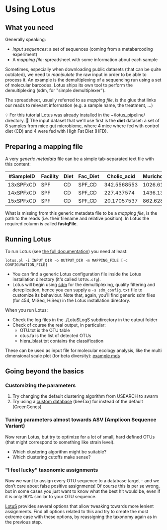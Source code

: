 # Using Lotus

## What you need

Generally speaking:

 * *Input sequences*: a set of sequences (coming from a metabarcoding experiment)
 * A *mapping file*: spreadsheet  with some information about each sample

Sometimes, especially when downloading public datasets (that can be quite outdated), we need to _manipulate_ the raw input in order to be able to process it.
An example is the demultiplexing of a sequencing run using a set of molecular barcodes. Lotus ships its own tool to perform the demultiplexing (sdm, for "simple demultiplexer").

The spreadsheet, usually referred to as _mapping file_, is the glue that links our reads to relevant information (e.g. a sample name, the treatment, ...)

:bulb: For this tutorial Lotus was already installed in the ~/lotus_pipeline/ directory.
:floppy_disk: The input dataset that we'll use first is the **diet** dataset: a set of 8 samples from mice gut microbiome, where 4 mice where fed with control diet (CD) and 4 were fed with High Fat Diet (HFD).

## Preparing a mapping file

A very _generic metadata_ file can be a simple tab-separated text file with this content:

|#SampleID |  Facility |Diet   |Fac_Diet |Cholic_acid  |Muricholic_acid |
|----------|----------|--------|---------|-------------|----------|
|13xSPFxCD  |  SPF     |CD      |SPF_CD   |342.5568553  |1026.617105 |
|14xSPFxCD  |  SPF     |CD      |SPF_CD   |227.437574   |1436.135551 |
|15xSPFxCD  |  SPF     |CD      |SPF_CD   |20.17057537  |862.6286804 |

What is missing from this generic metadata file to be a _mapping file_, is the path to the reads (i.e. their filename and relative position). In Lotus the required column is called **fastqFile**.

## Running Lotus

To run Lotus (see [the full documentation](../docs/lotus.md)) you need at least:
```
lotus.pl -i INPUT_DIR -o OUTPUT_DIR -m MAPPING_FILE [-c CONFIGURATION_FILE]
```

 * You can find a generic Lotus configuration file inside the Lotus installation directory (it's called `lOTUs.cfg`).
 * Lotus will begin using [sdm](../docs/sdm.md) for the demultiplexing, quality filtering and dereplication, hence you can supply a `-s sdm_config.txt` file to customize its behaviour. Note that, again, you'll find generic sdm files (for 454, MiSeq, HiSeq) in the Lotus installation directory.

When you run Lotus:
 * Check the log files in the ./LotuSLogS subdirectory in the output folder
 * Check of course the real output, in particular:
   * OTU.txt is the OTU table
   * otus.fa is the list of detected OTUs
   * hiera_blast.txt contains the classification

These can be used as input file for molecular ecology analysis, like the multi dimensional scale plot (for beta diversity):
[example mds](../img/mds.png)

## Going beyond the basics
### Customizing the parameters

1. Try changing the default clustering algorithm from USEARCH to swarm
1. Try using a [custom database](../workshop/customdb.md) (beeTax) for instead of the default (GreenGenes)

### Tuning parameters almost towards ASV (Amplicon Sequence Variant) 

Now rerun Lotus, but try to optimize for a lot of small, hard defined OTUs 
(that might correspond to something like strain level). 

 * Which clustering algorithm might be suitable? 
 * Which clustering cutoffs make sense? 

### "I feel lucky" taxonomic assignments

Now we want to assign every OTU sequence to a database target – and we don’t care about false positive assignments! 
Of course this is per se wrong, but in some cases you just want to know what the best hit would be, 
even if it is only 90% similar to your OTU sequence. 

[LotuS](../docs/lotus.md) provides several options that allow tweaking towards more lenient assignments. 
Find all options related to this and try to create the most extreme case with these options, 
by reassigning the taxonomy again as in the previous step.
